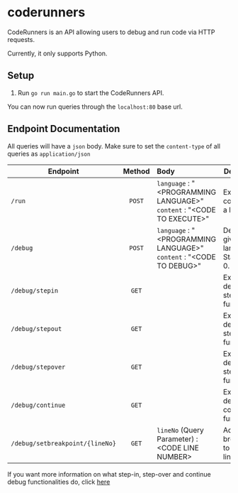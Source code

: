 # coderunners

CodeRunners is an API allowing users to debug and run code via HTTP requests.

Currently, it only supports Python. 

## Setup

1. Run `go run main.go` to start the CodeRunners API.

You can now run queries through the `localhost:80` base url.

## Endpoint Documentation

All queries will have a `json` body. Make sure to set the `content-type` of all queries as `application/json`

| Endpoint       | Method           | Body                                                                        | Description|
| ----------------|:-------:| :---------------------------------------------------------------------------|------------|
| `/run`          | `POST` | `language` : "\<PROGRAMMING LANGUAGE>" <br> `content` : "\<CODE TO EXECUTE>" | Execute code given a language. |
| `/debug`        | `POST` | `language` : "\<PROGRAMMING LANGUAGE>" <br> `content` : "\<CODE TO DEBUG>"   | Debug code given a language. Start at line 0. |
| `/debug/stepin` | `GET`  |                                                                              | Execute debug step-in functionality |
| `/debug/stepout`| `GET`  |                                                                              | Execute debug step-in functionality |
| `/debug/stepover`| `GET`  |                                                                              | Execute debug step-over functionality |
| `/debug/continue`| `GET`  |                                                                              | Execute debug continue functionality |
| `/debug/setbreakpoint/{lineNo}`| `GET`| `lineNo` (Query Parameter) : \<CODE LINE NUMBER>                 | Add a breakpoint to a specific line.  |
  
If you want more information on what step-in, step-over and continue debug functionalities do, click [here](https://winintro.ru/windowspowershellhelp.en/html/62095f16-dd77-4840-bd65-49cebb354c08.htm#:~:text=In%20the%20Command%20Pane%2C%20type%20O%20and%20press%20ENTER%2C%20or,Debug%20menu%2C%20click%20Step%20Out.&text=Continues%20execution%20to%20the%20end,menu%2C%20click%20Run%2FContinue)

